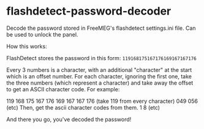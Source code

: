 # flashdetect-password-decoder
Decode the password stored in FreeMEG's flashdetect settings.ini file. Can be used to unlock the panel.

How this works:

FlashDetect stores the password in this form:
`119168175167176169167167176`

Every 3 numbers is a character, with an additional "character" at the start which is an offset number. For each character, ignoring the first one, take the three numbers (which represent a character) and take away the offset to get an ASCII character code. For example:

119 168 175 167 176 169 167 167 176
(take 119 from every character)
    049 056 (etc)
Then, get the ascii character codes from them.
    1   8 (etc)

And there you go, you've decoded the password!
